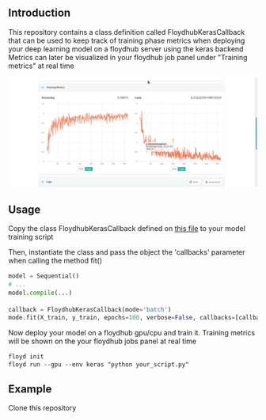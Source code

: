 ## Introduction
This repository contains a class definition called FloydhubKerasCallback that can be used to keep track of training phase metrics when deploying your deep learning model on a floydhub server using the keras backend  <br/>
Metrics can later be visualized in your floydhub job panel under "Training metrics" at real time <br/>


![screenshot](images/screenshot1.png)

## Usage

Copy the class FloydhubKerasCallback defined on [this file](metrics.py) to your model training script <br/>


Then, instantiate the class and pass the object the 'callbacks' parameter when calling the method fit()

```python
model = Sequential()
# ...
model.compile(...)

callback = FloydhubKerasCallback(mode='batch')
mode.fit(X_train, y_train, epochs=100, verbose=False, callbacks=[callback])

```

Now deploy your model on a floydhub gpu/cpu and train it. Training metrics will be shown on the your floydhub jobs panel at real time
```
floyd init
floyd run --gpu --env keras "python your_script.py"
```



## Example

Clone this repository 
